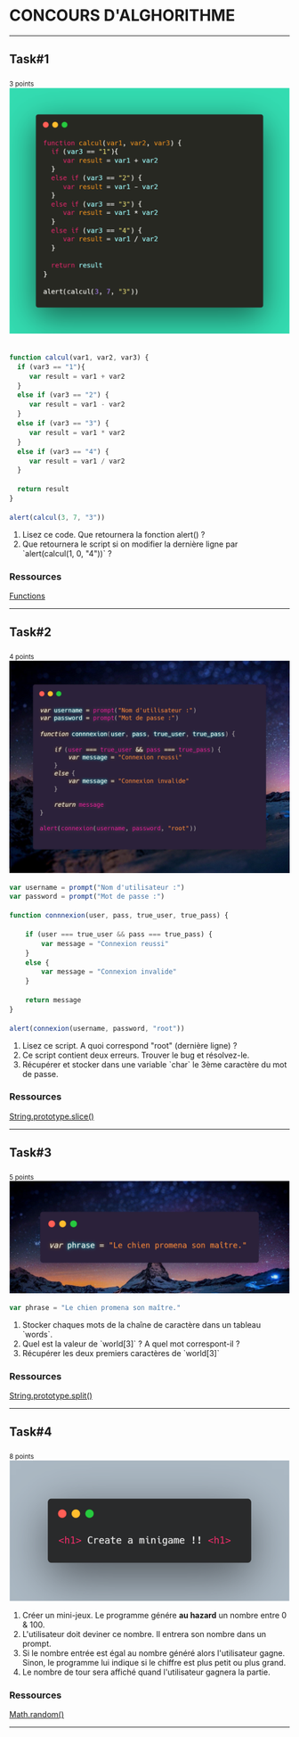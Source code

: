<h1>CONCOURS D'ALGHORITHME</h1>
<hr>
<h2>Task#1</h2><sub>3 points</sub>
<img src="carbon.png">
<br>

```javascript

function calcul(var1, var2, var3) {
  if (var3 == "1"){
   	 var result = var1 + var2
  }
  else if (var3 == "2") {
     var result = var1 - var2
  }
  else if (var3 == "3") {
     var result = var1 * var2
  }
  else if (var3 == "4") {
     var result = var1 / var2
  }
  
  return result
}

alert(calcul(3, 7, "3"))
```
<ol>
  <li>Lisez ce code. Que retournera la fonction alert() ?</li>
   <li>Que retournera le script si on modifier la dernière ligne par  `alert(calcul(1, 0, "4"))` ?</li>
</ol>
<h3>Ressources</h3>
<a href="https://developer.mozilla.org/en-US/docs/Web/JavaScript/Guide/Functions" ><p>Functions</p></a>
<hr>
<h2>Task#2</h2><sub>4 points</sub>
<img src="carbon (2).png">
<br>

```javascript
var username = prompt("Nom d'utilisateur :")
var password = prompt("Mot de passe :")

function connnexion(user, pass, true_user, true_pass) {      
  
    if (user === true_user && pass === true_pass) {
        var message = "Connexion reussi"
    }
    else {
        var message = "Connexion invalide"
    }

    return message
}

alert(connexion(username, password, "root"))
```
<ol>
  <li>Lisez ce script. A quoi correspond "root" (dernière ligne) ?</li>
  <li>Ce script contient deux erreurs. Trouver le bug et résolvez-le.</li>
  <li>Récupérer et stocker dans une variable `char` le 3ème caractère du mot de passe.</li>
</ol>
<h3>Ressources</h3>
<a href="https://developer.mozilla.org/fr/docs/Web/JavaScript/Reference/Global_Objects/String/slice" ><p>String.prototype.slice()</p></a>
<hr>
<h2>Task#3</h2><sub>5 points</sub>
<img src="carbon (3).png">
<br>

```javascript
var phrase = "Le chien promena son maître."
```
<ol>
  <li>Stocker chaques mots de la chaîne de caractère dans un tableau `words`.</li>
  <li>Quel est la valeur de `world[3]` ? A quel mot correspont-il ?</li>
  <li>Récupérer les deux premiers caractères de `world[3]`</li>
</ol>
<h3>Ressources</h3>
<a href="https://developer.mozilla.org/fr/docs/Web/JavaScript/Reference/Global_Objects/String/split" ><p>String.prototype.split()</p></a>
<hr>
<h2>Task#4</h2><sub>8 points</sub>
<img src="carbon (4).png">
<br>
<ol>
  <li>Créer un mini-jeux. Le programme génére <b>au hazard</b> un nombre entre 0 & 100.</li>
  <li>L'utilisateur doit deviner ce nombre. Il entrera son nombre dans un prompt.</li>
  <li>Si le nombre entrée est égal au nombre généré alors l'utilisateur gagne. Sinon, le programme lui indique si le chiffre est plus petit ou plus grand.</li>
  <li>Le nombre de tour sera affiché quand l'utilisateur gagnera la partie.</li>
</ol>
<h3>Ressources</h3>
<a href="https://developer.mozilla.org/fr/docs/Web/JavaScript/Reference/Global_Objects/Math/random" ><p>Math.random()</p></a>
<hr>
